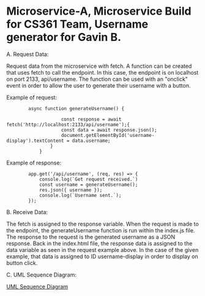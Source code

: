 # Microservice-A, Microservice Build for CS361 Team, Username generator for Gavin B.

A. Request Data:

Request data from the microservice with fetch. A function can be created that uses fetch to call the endpoint. In this case, the endpoint is on localhost on port 2133, api/username. The function can be used with an "onclick" event in order to allow the user to generate their username with a button.

Example of request:

            async function generateUsername() {
                        
                        const response = await fetch('http://localhost:2133/api/username');{
                        const data = await response.json();
                        document.getElementById('username-display').textContent = data.username;
                    } 
                }
        

Example of response:

            app.get('/api/username', (req, res) => {
                console.log(`Get request received.`)
                const username = generateUsername();
                res.json({ username });
                console.log(`Username sent.`);
            });

B. Receive Data:

The fetch is assigned to the response variable. When the request is made to the endpoint, the generateUsername function is run within the index.js file. The response to the request is the generated username as a JSON response. Back in the index.html file, the response data is assigned to the data variable as seen in the request example above. In the case of the given example, that data is assigned to ID username-display in order to display on button click.

C. UML Sequence Diagram:

[UML Sequence Diagram](UML.png)
